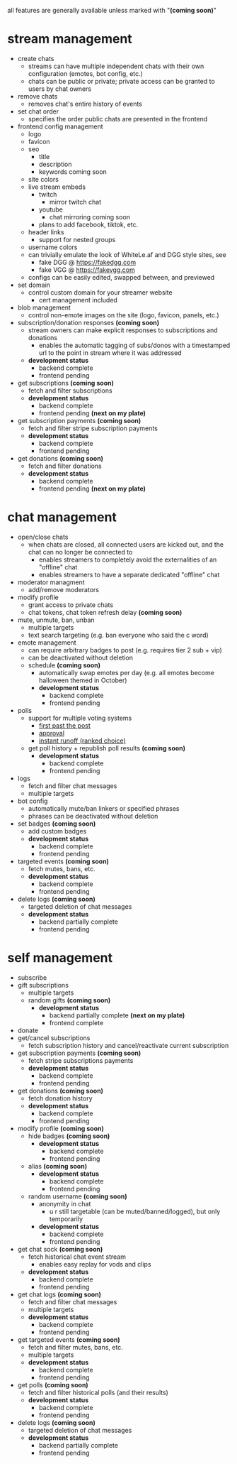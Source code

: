 all features are generally available unless marked with "**(coming soon)**"

# stream management
- create chats
    - streams can have multiple independent chats with their own configuration (emotes, bot config, etc.)
    - chats can be public or private; private access can be granted to users by chat owners
- remove chats
    - removes chat's entire history of events
- set chat order
    - specifies the order public chats are presented in the frontend
- frontend config management
    - logo
    - favicon
    - seo
        - title
        - description
        - keywords coming soon
    - site colors
    - live stream embeds
        - twitch
            - mirror twitch chat
        - youtube
            - chat mirroring coming soon
        - plans to add facebook, tiktok, etc.
    - header links
        - support for nested groups
    - username colors
    - can trivially emulate the look of WhiteLe.af and DGG style sites, see
        - fake DGG @ https://fakedgg.com
        - fake VGG @ https://fakevgg.com
    - configs can be easily edited, swapped between, and previewed
- set domain
    - control custom domain for your streamer website
        - cert management included
- blob management
    - control non-emote images on the site (logo, favicon, panels, etc.)
- subscription/donation responses **(coming soon)**
    - stream owners can make explicit responses to subscriptions and donations
        - enables the automatic tagging of subs/donos with a timestamped url to the point in stream where it was addressed
    - **development status**
        - backend complete
        - frontend pending
- get subscriptions **(coming soon)**
    - fetch and filter subscriptions
    - **development status**
        - backend complete
        - frontend pending **(next on my plate)**
- get subscription payments **(coming soon)**
    - fetch and filter stripe subscription payments
    - **development status**
        - backend complete
        - frontend pending
- get donations **(coming soon)**
    - fetch and filter donations
    - **development status**
        - backend complete
        - frontend pending **(next on my plate)**

# chat management
- open/close chats
    - when chats are closed, all connected users are kicked out, and the chat can no longer be connected to
        - enables streamers to completely avoid the externalities of an "offline" chat
        - enables streamers to have a separate dedicated "offline" chat
- moderator managment
    - add/remove moderators
- modify profile
    - grant access to private chats
    - chat tokens, chat token refresh delay **(coming soon)**
- mute, unmute, ban, unban
    - multiple targets
    - text search targeting (e.g. ban everyone who said the c word)
- emote management
    - can require arbitrary badges to post (e.g. requires tier 2 sub + vip)
    - can be deactivated without deletion
    - schedule **(coming soon)**
        - automatically swap emotes per day (e.g. all emotes become halloween themed in October)
        - **development status**
            - backend complete
            - frontend pending
- polls
    - support for multiple voting systems
        - [first past the post](https://en.wikipedia.org/wiki/First-past-the-post_voting)
        - [approval](https://en.wikipedia.org/wiki/Approval_voting)
        - [instant runoff (ranked choice)](https://en.wikipedia.org/wiki/Instant-runoff_voting)
    - get poll history + republish poll results **(coming soon)**
        - **development status**
            - backend complete
            - frontend pending
- logs
    - fetch and filter chat messages
    - multiple targets
- bot config
    - automatically mute/ban linkers or specified phrases
    - phrases can be deactivated without deletion
- set badges **(coming soon)**
    - add custom badges
    - **development status**
        - backend complete
        - frontend pending
- targeted events **(coming soon)**
    - fetch mutes, bans, etc.
    - **development status**
        - backend complete
        - frontend pending
- delete logs **(coming soon)**
    - targeted deletion of chat messages
    - **development status**
        - backend partially complete
        - frontend pending

# self management
- subscribe
- gift subscriptions
    - multiple targets
    - random gifts **(coming soon)**
        - **development status**
            - backend partially complete **(next on my plate)**
            - frontend complete
- donate
- get/cancel subscriptions
    - fetch subscription history and cancel/reactivate current subscription
- get subscription payments **(coming soon)**
    - fetch stripe subscriptions payments
    - **development status**
        - backend complete
        - frontend pending
- get donations **(coming soon)**
    - fetch donation history
    - **development status**
        - backend complete
        - frontend pending
- modify profile **(coming soon)**
    - hide badges **(coming soon)**
        - **development status**
            - backend complete
            - frontend pending
    - alias **(coming soon)**
        - **development status**
            - backend complete
            - frontend pending
    - random username **(coming soon)**
        - anonymity in chat
            - u r still targetable (can be muted/banned/logged), but only temporarily
        - **development status**
            - backend complete
            - frontend pending
- get chat sock **(coming soon)**
    - fetch historical chat event stream
        - enables easy replay for vods and clips
    - **development status**
        - backend complete
        - frontend pending
- get chat logs **(coming soon)**
    - fetch and filter chat messages
    - multiple targets
    - **development status**
        - backend complete
        - frontend pending
- get targeted events **(coming soon)**
    - fetch and filter mutes, bans, etc.
    - multiple targets
    - **development status**
        - backend complete
        - frontend pending
- get polls **(coming soon)**
    - fetch and filter historical polls (and their results)
    - **development status**
        - backend complete
        - frontend pending
- delete logs **(coming soon)**
    - targeted deletion of chat messages
    - **development status**
        - backend partially complete
        - frontend pending
